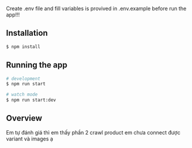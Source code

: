 
Create .env file and fill variables is provived in .env.example before run the app!!!
## Installation

```bash
$ npm install
```

## Running the app

```bash
# development
$ npm run start

# watch mode
$ npm run start:dev

```

## Overview 

Em tự đánh giá thì em thấy phần 2 crawl product em chưa connect được variant và images ạ